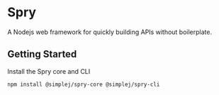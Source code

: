 # Spry

A Nodejs web framework for quickly building APIs without boilerplate.

## Getting Started

Install the Spry core and CLI

```bash
npm install @simplej/spry-core @simplej/spry-cli
```
